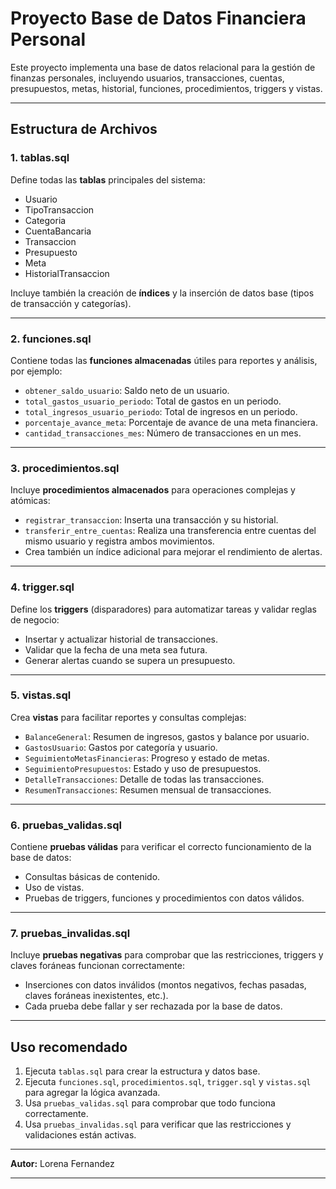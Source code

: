 # Proyecto Base de Datos Financiera Personal

Este proyecto implementa una base de datos relacional para la gestión de finanzas personales, incluyendo usuarios, transacciones, cuentas, presupuestos, metas, historial, funciones, procedimientos, triggers y vistas.

---

## Estructura de Archivos

### 1. **tablas.sql**
Define todas las **tablas** principales del sistema:
- Usuario
- TipoTransaccion
- Categoria
- CuentaBancaria
- Transaccion
- Presupuesto
- Meta
- HistorialTransaccion

Incluye también la creación de **índices** y la inserción de datos base (tipos de transacción y categorías).

---

### 2. **funciones.sql**
Contiene todas las **funciones almacenadas** útiles para reportes y análisis, por ejemplo:
- `obtener_saldo_usuario`: Saldo neto de un usuario.
- `total_gastos_usuario_periodo`: Total de gastos en un periodo.
- `total_ingresos_usuario_periodo`: Total de ingresos en un periodo.
- `porcentaje_avance_meta`: Porcentaje de avance de una meta financiera.
- `cantidad_transacciones_mes`: Número de transacciones en un mes.

---

### 3. **procedimientos.sql**
Incluye **procedimientos almacenados** para operaciones complejas y atómicas:
- `registrar_transaccion`: Inserta una transacción y su historial.
- `transferir_entre_cuentas`: Realiza una transferencia entre cuentas del mismo usuario y registra ambos movimientos.
- Crea también un índice adicional para mejorar el rendimiento de alertas.

---

### 4. **trigger.sql**
Define los **triggers** (disparadores) para automatizar tareas y validar reglas de negocio:
- Insertar y actualizar historial de transacciones.
- Validar que la fecha de una meta sea futura.
- Generar alertas cuando se supera un presupuesto.

---

### 5. **vistas.sql**
Crea **vistas** para facilitar reportes y consultas complejas:
- `BalanceGeneral`: Resumen de ingresos, gastos y balance por usuario.
- `GastosUsuario`: Gastos por categoría y usuario.
- `SeguimientoMetasFinancieras`: Progreso y estado de metas.
- `SeguimientoPresupuestos`: Estado y uso de presupuestos.
- `DetalleTransacciones`: Detalle de todas las transacciones.
- `ResumenTransacciones`: Resumen mensual de transacciones.

---

### 6. **pruebas_validas.sql**
Contiene **pruebas válidas** para verificar el correcto funcionamiento de la base de datos:
- Consultas básicas de contenido.
- Uso de vistas.
- Pruebas de triggers, funciones y procedimientos con datos válidos.

---

### 7. **pruebas_invalidas.sql**
Incluye **pruebas negativas** para comprobar que las restricciones, triggers y claves foráneas funcionan correctamente:
- Inserciones con datos inválidos (montos negativos, fechas pasadas, claves foráneas inexistentes, etc.).
- Cada prueba debe fallar y ser rechazada por la base de datos.

---

## Uso recomendado

1. Ejecuta `tablas.sql` para crear la estructura y datos base.
2. Ejecuta `funciones.sql`, `procedimientos.sql`, `trigger.sql` y `vistas.sql` para agregar la lógica avanzada.
3. Usa `pruebas_validas.sql` para comprobar que todo funciona correctamente.
4. Usa `pruebas_invalidas.sql` para verificar que las restricciones y validaciones están activas.

---

**Autor:** Lorena Fernandez  

---
